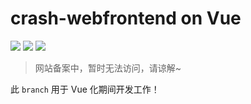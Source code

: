 # crash-webfrontend on Vue
![](https://img.shields.io/badge/build-passing-brightgreen)
![](https://img.shields.io/badge/version-2.0.0__beta-yellow)
![](https://img.shields.io/badge/framework-Vue%203-green)

> 网站备案中，暂时无法访问，请谅解~  

此 `branch` 用于 Vue 化期间开发工作！
